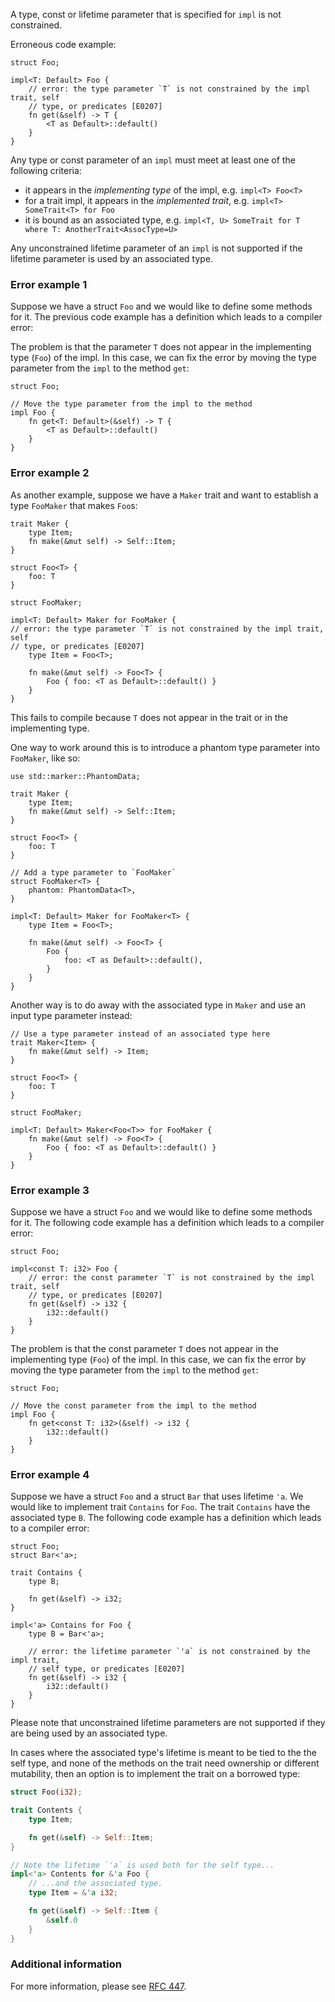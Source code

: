 A type, const or lifetime parameter that is specified for `impl` is not
constrained.

Erroneous code example:

```compile_fail,E0207
struct Foo;

impl<T: Default> Foo {
    // error: the type parameter `T` is not constrained by the impl trait, self
    // type, or predicates [E0207]
    fn get(&self) -> T {
        <T as Default>::default()
    }
}
```

Any type or const parameter of an `impl` must meet at least one of the
following criteria:

 - it appears in the _implementing type_ of the impl, e.g. `impl<T> Foo<T>`
 - for a trait impl, it appears in the _implemented trait_, e.g.
   `impl<T> SomeTrait<T> for Foo`
 - it is bound as an associated type, e.g. `impl<T, U> SomeTrait for T
   where T: AnotherTrait<AssocType=U>`

Any unconstrained lifetime parameter of an `impl` is not supported if the
lifetime parameter is used by an associated type.

### Error example 1

Suppose we have a struct `Foo` and we would like to define some methods for it.
The previous code example has a definition which leads to a compiler error:

The problem is that the parameter `T` does not appear in the implementing type
(`Foo`) of the impl. In this case, we can fix the error by moving the type
parameter from the `impl` to the method `get`:

```
struct Foo;

// Move the type parameter from the impl to the method
impl Foo {
    fn get<T: Default>(&self) -> T {
        <T as Default>::default()
    }
}
```

### Error example 2

As another example, suppose we have a `Maker` trait and want to establish a
type `FooMaker` that makes `Foo`s:

```compile_fail,E0207
trait Maker {
    type Item;
    fn make(&mut self) -> Self::Item;
}

struct Foo<T> {
    foo: T
}

struct FooMaker;

impl<T: Default> Maker for FooMaker {
// error: the type parameter `T` is not constrained by the impl trait, self
// type, or predicates [E0207]
    type Item = Foo<T>;

    fn make(&mut self) -> Foo<T> {
        Foo { foo: <T as Default>::default() }
    }
}
```

This fails to compile because `T` does not appear in the trait or in the
implementing type.

One way to work around this is to introduce a phantom type parameter into
`FooMaker`, like so:

```
use std::marker::PhantomData;

trait Maker {
    type Item;
    fn make(&mut self) -> Self::Item;
}

struct Foo<T> {
    foo: T
}

// Add a type parameter to `FooMaker`
struct FooMaker<T> {
    phantom: PhantomData<T>,
}

impl<T: Default> Maker for FooMaker<T> {
    type Item = Foo<T>;

    fn make(&mut self) -> Foo<T> {
        Foo {
            foo: <T as Default>::default(),
        }
    }
}
```

Another way is to do away with the associated type in `Maker` and use an input
type parameter instead:

```
// Use a type parameter instead of an associated type here
trait Maker<Item> {
    fn make(&mut self) -> Item;
}

struct Foo<T> {
    foo: T
}

struct FooMaker;

impl<T: Default> Maker<Foo<T>> for FooMaker {
    fn make(&mut self) -> Foo<T> {
        Foo { foo: <T as Default>::default() }
    }
}
```

### Error example 3

Suppose we have a struct `Foo` and we would like to define some methods for it.
The following code example has a definition which leads to a compiler error:

```compile_fail,E0207
struct Foo;

impl<const T: i32> Foo {
    // error: the const parameter `T` is not constrained by the impl trait, self
    // type, or predicates [E0207]
    fn get(&self) -> i32 {
        i32::default()
    }
}
```

The problem is that the const parameter `T` does not appear in the implementing
type (`Foo`) of the impl. In this case, we can fix the error by moving the type
parameter from the `impl` to the method `get`:


```
struct Foo;

// Move the const parameter from the impl to the method
impl Foo {
    fn get<const T: i32>(&self) -> i32 {
        i32::default()
    }
}
```

### Error example 4

Suppose we have a struct `Foo` and a struct `Bar` that uses lifetime `'a`. We
would like to implement trait `Contains` for `Foo`. The trait `Contains` have
the associated type `B`. The following code example has a definition which
leads to a compiler error:

```compile_fail,E0207
struct Foo;
struct Bar<'a>;

trait Contains {
    type B;

    fn get(&self) -> i32;
}

impl<'a> Contains for Foo {
    type B = Bar<'a>;

    // error: the lifetime parameter `'a` is not constrained by the impl trait,
    // self type, or predicates [E0207]
    fn get(&self) -> i32 {
        i32::default()
    }
}
```

Please note that unconstrained lifetime parameters are not supported if they are
being used by an associated type.

In cases where the associated type's lifetime is meant to be tied to the the
self type, and none of the methods on the trait need ownership or different
mutability, then an option is to implement the trait on a borrowed type:

```rust
struct Foo(i32);

trait Contents {
    type Item;

    fn get(&self) -> Self::Item;
}

// Note the lifetime `'a` is used both for the self type...
impl<'a> Contents for &'a Foo {
    // ...and the associated type.
    type Item = &'a i32;

    fn get(&self) -> Self::Item {
        &self.0
    }
}
```

### Additional information

For more information, please see [RFC 447].

[RFC 447]: https://github.com/rust-lang/rfcs/blob/master/text/0447-no-unused-impl-parameters.md
